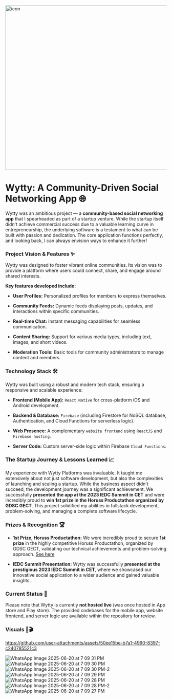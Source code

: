 <img width="512" height="512" alt="icon" src="https://github.com/user-attachments/assets/91e9af28-dc96-4dec-a137-c7237396df34" />

# Wytty: A Community-Driven Social Networking App 🌐


Wytty was an ambitious project — a **community-based social networking app** that I spearheaded as part of a startup venture. While the startup itself didn't achieve commercial success due to a valuable learning curve in entrepreneurship, the underlying software is a testament to what can be built with passion and dedication. The core application functions perfectly, and looking back, I can always envision ways to enhance it further!

### Project Vision & Features ✨

Wytty was designed to foster vibrant online communities. Its vision was to provide a platform where users could connect, share, and engage around shared interests.

**Key features developed include:**

* **User Profiles:** Personalized profiles for members to express themselves.

* **Community Feeds:** Dynamic feeds displaying posts, updates, and interactions within specific communities.

* **Real-time Chat:** Instant messaging capabilities for seamless communication.

* **Content Sharing:** Support for various media types, including text, images, and short videos.

* **Moderation Tools:** Basic tools for community administrators to manage content and members.

### Technology Stack 🛠️

Wytty was built using a robust and modern tech stack, ensuring a responsive and scalable experience:

* **Frontend (Mobile App):** `React Native` for cross-platform iOS and Android development.

* **Backend & Database:** `Firebase` (including Firestore for NoSQL database, Authentication, and Cloud Functions for serverless logic).

* **Web Presence:** A complementary `website frontend` using `ReactJS` and `Firebase hosting`.

* **Server Code:** Custom server-side logic within Firebase `Cloud Functions`.

### The Startup Journey & Lessons Learned 📈

My experience with Wytty Platforms was invaluable. It taught me extensively about not just software development, but also the complexities of launching and scaling a startup. While the business aspect didn't succeed, the development journey was a significant achievement. We successfully **presented the app at the 2023 IEDC Summit in CET** and were incredibly proud to **win 1st prize in the Horuss Productathon organized by GDSC GECT**. This project solidified my abilities in fullstack development, problem-solving, and managing a complete software lifecycle.

### Prizes & Recognition 🏆

* **1st Prize, Horuss Productathon:** We were incredibly proud to secure **1st prize** in the highly competitive Horuss Productathon, organized by GDSC GECT, validating our technical achievements and problem-solving approach. [See here](https://github.com/JohnPaulNaiju/achievements/blob/main/certificates/JOHN%20PAUL%20NAIJU(1).jpg)

* **IEDC Summit Presentation:** Wytty was successfully **presented at the prestigious 2023 IEDC Summit in CET**, where we showcased our innovative social application to a wider audience and gained valuable insights.

### Current Status 🚧

Please note that Wytty is currently **not hosted live** (was once hosted in App store and Play store). The provided codebases for the mobile app, website frontend, and server logic are available within the repository for review.

### Visuals 📸🎬



https://github.com/user-attachments/assets/50ee15be-b7a1-4990-8397-c240785521c3


![WhatsApp Image 2025-06-20 at 7 09 31 PM](https://github.com/user-attachments/assets/2c18f204-a1ea-4b52-bd92-272b7e06725d)
![WhatsApp Image 2025-06-20 at 7 09 30 PM](https://github.com/user-attachments/assets/f51ef895-f3aa-45cd-b514-f8a2f27b1f15)
![WhatsApp Image 2025-06-20 at 7 09 30 PM-2](https://github.com/user-attachments/assets/d8086016-918e-46a2-95f9-d255e3240400)
![WhatsApp Image 2025-06-20 at 7 09 29 PM](https://github.com/user-attachments/assets/ddc53938-42c1-4ef8-a96a-3a36172fa5b9)
![WhatsApp Image 2025-06-20 at 7 09 28 PM](https://github.com/user-attachments/assets/af186cfe-724c-4f71-9bb6-fddbf00b6fda)
![WhatsApp Image 2025-06-20 at 7 09 28 PM-2](https://github.com/user-attachments/assets/cef51ee3-6f12-4efd-b032-bd9308de34e5)
![WhatsApp Image 2025-06-20 at 7 09 27 PM](https://github.com/user-attachments/assets/e02ed61a-bb72-47ec-a29d-72c604ad08f9)
